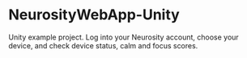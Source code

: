 # NeurosityWebApp-Unity
Unity example project. Log into your Neurosity account, choose your device, and check device status, calm and focus scores.
